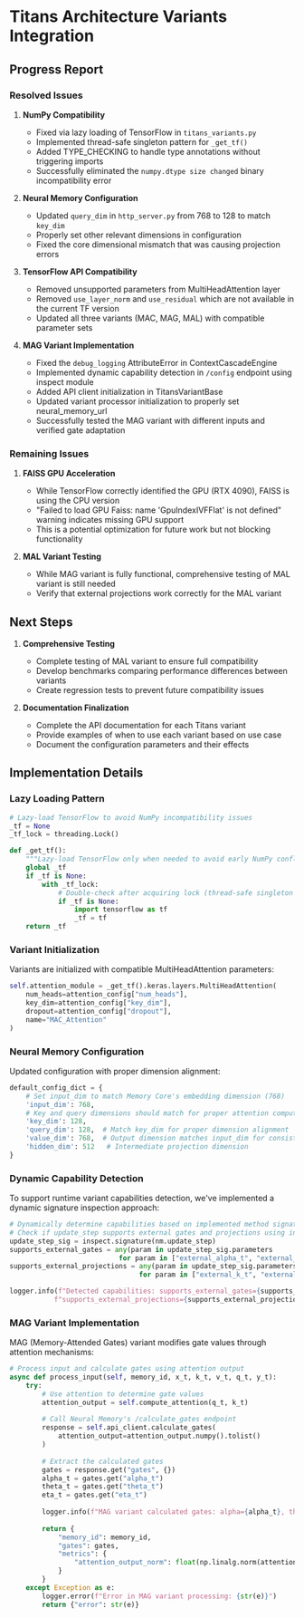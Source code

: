 # Titans Architecture Variants Integration

## Progress Report

### Resolved Issues

1. **NumPy Compatibility** 
   - Fixed via lazy loading of TensorFlow in `titans_variants.py`
   - Implemented thread-safe singleton pattern for `_get_tf()`
   - Added TYPE_CHECKING to handle type annotations without triggering imports
   - Successfully eliminated the `numpy.dtype size changed` binary incompatibility error

2. **Neural Memory Configuration** 
   - Updated `query_dim` in `http_server.py` from 768 to 128 to match `key_dim`
   - Properly set other relevant dimensions in configuration
   - Fixed the core dimensional mismatch that was causing projection errors

3. **TensorFlow API Compatibility** 
   - Removed unsupported parameters from MultiHeadAttention layer
   - Removed `use_layer_norm` and `use_residual` which are not available in the current TF version
   - Updated all three variants (MAC, MAG, MAL) with compatible parameter sets

4. **MAG Variant Implementation** 
   - Fixed the `debug_logging` AttributeError in ContextCascadeEngine
   - Implemented dynamic capability detection in `/config` endpoint using inspect module
   - Added API client initialization in TitansVariantBase
   - Updated variant processor initialization to properly set neural_memory_url
   - Successfully tested the MAG variant with different inputs and verified gate adaptation

### Remaining Issues

1. **FAISS GPU Acceleration** 
   - While TensorFlow correctly identified the GPU (RTX 4090), FAISS is using the CPU version
   - "Failed to load GPU Faiss: name 'GpuIndexIVFFlat' is not defined" warning indicates missing GPU support
   - This is a potential optimization for future work but not blocking functionality

2. **MAL Variant Testing** 
   - While MAG variant is fully functional, comprehensive testing of MAL variant is still needed
   - Verify that external projections work correctly for the MAL variant

## Next Steps

1. **Comprehensive Testing**
   - Complete testing of MAL variant to ensure full compatibility
   - Develop benchmarks comparing performance differences between variants
   - Create regression tests to prevent future compatibility issues

2. **Documentation Finalization**
   - Complete the API documentation for each Titans variant
   - Provide examples of when to use each variant based on use case
   - Document the configuration parameters and their effects

## Implementation Details

### Lazy Loading Pattern

```python
# Lazy-load TensorFlow to avoid NumPy incompatibility issues
_tf = None
_tf_lock = threading.Lock()

def _get_tf():
    """Lazy-load TensorFlow only when needed to avoid early NumPy conflicts"""
    global _tf
    if _tf is None:
        with _tf_lock:
            # Double-check after acquiring lock (thread-safe singleton pattern)
            if _tf is None:
                import tensorflow as tf
                _tf = tf
    return _tf
```

### Variant Initialization

Variants are initialized with compatible MultiHeadAttention parameters:

```python
self.attention_module = _get_tf().keras.layers.MultiHeadAttention(
    num_heads=attention_config["num_heads"],
    key_dim=attention_config["key_dim"],
    dropout=attention_config["dropout"],
    name="MAC_Attention"
)
```

### Neural Memory Configuration

Updated configuration with proper dimension alignment:

```python
default_config_dict = {
    # Set input_dim to match Memory Core's embedding dimension (768)
    'input_dim': 768,
    # Key and query dimensions should match for proper attention computation
    'key_dim': 128,
    'query_dim': 128,  # Match key_dim for proper dimension alignment
    'value_dim': 768,  # Output dimension matches input_dim for consistency
    'hidden_dim': 512   # Intermediate projection dimension
}
```

### Dynamic Capability Detection

To support runtime variant capabilities detection, we've implemented a dynamic signature inspection approach:

```python
# Dynamically determine capabilities based on implemented method signatures
# Check if update_step supports external gates and projections using inspect
update_step_sig = inspect.signature(nm.update_step)
supports_external_gates = any(param in update_step_sig.parameters 
                           for param in ["external_alpha_t", "external_theta_t", "external_eta_t"])
supports_external_projections = any(param in update_step_sig.parameters 
                                for param in ["external_k_t", "external_v_t"])

logger.info(f"Detected capabilities: supports_external_gates={supports_external_gates}, "
           f"supports_external_projections={supports_external_projections}")
```

### MAG Variant Implementation

MAG (Memory-Attended Gates) variant modifies gate values through attention mechanisms:

```python
# Process input and calculate gates using attention output
async def process_input(self, memory_id, x_t, k_t, v_t, q_t, y_t):
    try:
        # Use attention to determine gate values
        attention_output = self.compute_attention(q_t, k_t)
        
        # Call Neural Memory's /calculate_gates endpoint
        response = self.api_client.calculate_gates(
            attention_output=attention_output.numpy().tolist()
        )
        
        # Extract the calculated gates
        gates = response.get("gates", {})
        alpha_t = gates.get("alpha_t")
        theta_t = gates.get("theta_t")
        eta_t = gates.get("eta_t")
        
        logger.info(f"MAG variant calculated gates: alpha={alpha_t}, theta={theta_t}, eta={eta_t}")
        
        return {
            "memory_id": memory_id,
            "gates": gates,
            "metrics": {
                "attention_output_norm": float(np.linalg.norm(attention_output))
            }
        }
    except Exception as e:
        logger.error(f"Error in MAG variant processing: {str(e)}")
        return {"error": str(e)}
